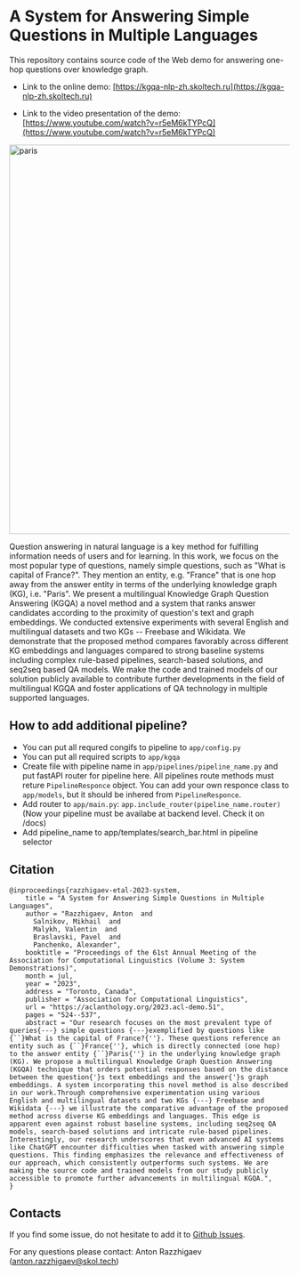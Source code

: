 # A System for Answering Simple Questions in Multiple Languages

This repository contains source code of the Web demo for answering one-hop questions over knowledge graph. 

- Link to the online demo: [https://kgqa-nlp-zh.skoltech.ru](https://kgqa-nlp-zh.skoltech.ru)

- Link to the video presentation of the demo: [https://www.youtube.com/watch?v=r5eM6kTYPcQ](https://www.youtube.com/watch?v=r5eM6kTYPcQ)

<img width="700" alt="paris" src="https://user-images.githubusercontent.com/1456830/221340570-bdb95079-d68c-44ba-ad0a-e6613a812963.png">

Question answering in natural language is a key method for fulfilling information needs of users and for learning. In this work, we focus on the most popular type of questions, namely simple questions, such as "What is capital of France?". They mention an entity, e.g. "France" that is one hop away from the answer entity in terms of the underlying knowledge graph (KG), i.e. "Paris". We present a multilingual Knowledge Graph Question Answering (KGQA) a novel method and a system that ranks answer candidates according to the proximity of question's text and graph embeddings. We conducted extensive experiments with several English and multilingual datasets and two KGs -- Freebase and Wikidata. We demonstrate that the proposed method compares favorably across different KG embeddings and languages compared to strong baseline systems including complex rule-based pipelines, search-based solutions, and seq2seq based QA models. We make the code and trained models of our solution publicly available to contribute further developments in the field of multilingual KGQA and foster applications of QA technology in multiple supported languages. 

## How to add additional pipeline?

* You can put all requred congifs to pipeline to `app/config.py`
* You can put all required scripts to `app/kgqa` 
* Create file with pipeline name in `app/pipelines/pipeline_name.py` and put fastAPI router for pipeline here. All pipelines route methods must reture `PipelineResponce` object. You can add your own responce class to `app/models`, but it should be inhered from `PipelineResponce`.
* Add router to `app/main.py`: `app.include_router(pipeline_name.router)` (Now your pipeline must be availabe at backend level. Check it on /docs)
* Add pipeline_name to app/templates/search_bar.html in pipeline selector


## Citation

```
@inproceedings{razzhigaev-etal-2023-system,
    title = "A System for Answering Simple Questions in Multiple Languages",
    author = "Razzhigaev, Anton  and
      Salnikov, Mikhail  and
      Malykh, Valentin  and
      Braslavski, Pavel  and
      Panchenko, Alexander",
    booktitle = "Proceedings of the 61st Annual Meeting of the Association for Computational Linguistics (Volume 3: System Demonstrations)",
    month = jul,
    year = "2023",
    address = "Toronto, Canada",
    publisher = "Association for Computational Linguistics",
    url = "https://aclanthology.org/2023.acl-demo.51",
    pages = "524--537",
    abstract = "Our research focuses on the most prevalent type of queries{---} simple questions {---}exemplified by questions like {``}What is the capital of France?{''}. These questions reference an entity such as {``}France{''}, which is directly connected (one hop) to the answer entity {``}Paris{''} in the underlying knowledge graph (KG). We propose a multilingual Knowledge Graph Question Answering (KGQA) technique that orders potential responses based on the distance between the question{'}s text embeddings and the answer{'}s graph embeddings. A system incorporating this novel method is also described in our work.Through comprehensive experimentation using various English and multilingual datasets and two KGs {---} Freebase and Wikidata {---} we illustrate the comparative advantage of the proposed method across diverse KG embeddings and languages. This edge is apparent even against robust baseline systems, including seq2seq QA models, search-based solutions and intricate rule-based pipelines. Interestingly, our research underscores that even advanced AI systems like ChatGPT encounter difficulties when tasked with answering simple questions. This finding emphasizes the relevance and effectiveness of our approach, which consistently outperforms such systems. We are making the source code and trained models from our study publicly accessible to promote further advancements in multilingual KGQA.",
}
```

## Contacts

If you find some issue, do not hesitate to add it to [Github Issues](https://github.com/skoltech-nlp/m3m/issues).

For any questions please contact: Anton Razzhigaev (anton.razzhigaev@skol.tech)
